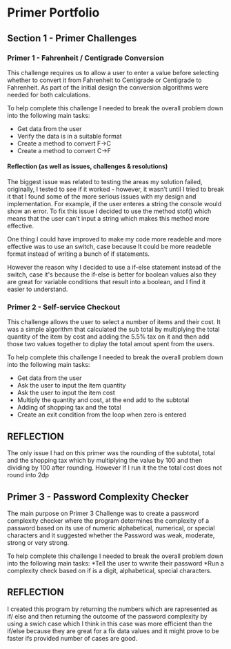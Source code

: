 # Primer Portfolio

## Section 1 - Primer Challenges
### Primer 1 - Fahrenheit / Centigrade Conversion
This challenge requires us to allow a user to enter a value before selecting whether to convert it from Fahrenheit to Centigrade or Centigrade to Fahrenheit.  As part of the initial design the conversion algorithms were needed for both calculations. 

To help complete this challenge I needed to break the overall problem down into the following main tasks: 
* Get data from the user
* Verify the data is in a suitable format
* Create a method to convert F->C
* Create a method to convert C->F
 
#### Reflection (as well as issues, challenges & resolutions)
The biggest issue was related to testing the areas my solution failed, originally, I tested to see if it worked - however, it wasn’t until I tried to break it that I found some of the more serious issues with my design and implementation.  For example, if the user  enteres a string the console would show an error.
To fix this issue I decided to  use the method stof() which means that the user can't input a string which makes this method more effective.

One thing I could have improved to make my code more readeble and more effective was to use an switch, case because It could be more readeble format instead of writing a bunch of if statements. 

However the reason why I decided to use a if-else statement instead of the switch, case it's because the if-else is better for boolean values also they are great for variable conditions that result into a boolean, and I find it easier to understand.

### Primer 2 - Self-service Checkout
This challenge allows the user to select a number of items and their cost. It was a simple algorithm that calculated the sub total by multiplying the total quantity of the item by cost and adding the 5.5% tax on it and then add those two values together to diplay the total amout spent from the users.

To help complete this challenge I needed to break the overall problem down into the following main tasks: 
* Get data from the user
* Ask the user to input the item quantity
* Ask the user to input the item cost
* Multiply the quantity and cost, at the end add to the subtotal
* Adding of shopping tax and the total
* Create an exit condition from the loop when zero is entered

## REFLECTION

The only issue I had on this primer was the rounding of the subtotal, total and the shopping tax which by multiplying the value by 100 and then dividing by 100 after rounding.
However If I run it the the total cost does not round into 2dp

## Primer 3 - Password Complexity Checker

The main purpose on Primer 3 Challenge was to create a password complexity checker where the program determines the complexity of a password based on its use of numeric alphabetical, numerical, or special characters and it suggested whether the Password was weak, moderate, strong or very strong.

To help complete this challenge I needed to break the overall problem down into the following main tasks: 
*Tell the user to wwrite their password
*Run a complexity check based on if is a digit, alphabetical, special characters.

## REFLECTION

I created this program by returning the numbers which are rapresented as if/ else and then returning the outcome of the password complexity by using a swich case which I think in this case was more efficient than the if/else because they are great for a fix data values and it might prove to be faster ifs provided number of cases are good.